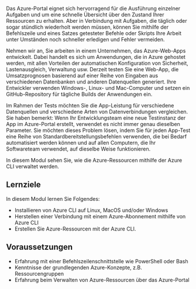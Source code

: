 Das Azure-Portal eignet sich hervorragend für die Ausführung einzelner Aufgaben und um eine schnelle Übersicht über den Zustand Ihrer Ressourcen zu erhalten. Aber in Verbindung mit Aufgaben, die täglich oder sogar stündlich wiederholt werden müssen, können Sie mithilfe der Befehlszeile und eines Satzes getesteter Befehle oder Skripts Ihre Arbeit unter Umständen noch schneller erledigen und Fehler vermeiden. 

Nehmen wir an, Sie arbeiten in einem Unternehmen, das Azure-Web-Apps entwickelt. Dabei handelt es sich um Anwendungen, die in Azure gehostet werden, mit allen Vorteilen der automatischen Konfiguration von Sicherheit, Lastenausgleich, Verwaltung usw. Derzeit testen Sie eine Web-App, die Umsatzprognosen basierend auf einer Reihe von Eingaben aus verschiedenen Datenbanken und anderen Datenquellen generiert. Ihre Entwickler verwenden Windows-, Linux- und Mac-Computer und setzen ein GitHub-Repository für tägliche Builds der Anwendungen ein. 

Im Rahmen der Tests möchten Sie die App-Leistung für verschiedene Datenquellen und verschiedene Arten von Datenverbindungen vergleichen. Sie haben bemerkt: Wenn Ihr Entwicklungsteam eine neue Testinstanz der App im Azure-Portal erstellt, verwendet es nicht immer genau dieselben Parameter. Sie möchten dieses Problem lösen, indem Sie für jeden App-Test eine Reihe von Standardbereitstellungsbefehlen verwenden, die bei Bedarf automatisiert werden können und auf allen Computern, die Ihr Softwareteam verwendet, auf dieselbe Weise funktionieren.

In diesem Modul sehen Sie, wie die Azure-Ressourcen mithilfe der Azure CLI verwaltet werden. 

## <a name="learning-objectives"></a>Lernziele

In diesem Modul lernen Sie Folgendes:

- Installieren von Azure CLI auf Linux, MacOS und/oder Windows
- Herstellen einer Verbindung mit einem Azure-Abonnement mithilfe von Azure CLI
- Erstellen Sie Azure-Ressourcen mit der Azure CLI.

## <a name="prerequisites"></a>Voraussetzungen  

- Erfahrung mit einer Befehlszeilenschnittstelle wie PowerShell oder Bash
- Kenntnisse der grundlegenden Azure-Konzepte, z.B. Ressourcengruppen
- Erfahrung beim Verwalten von Azure-Ressourcen über das Azure-Portal